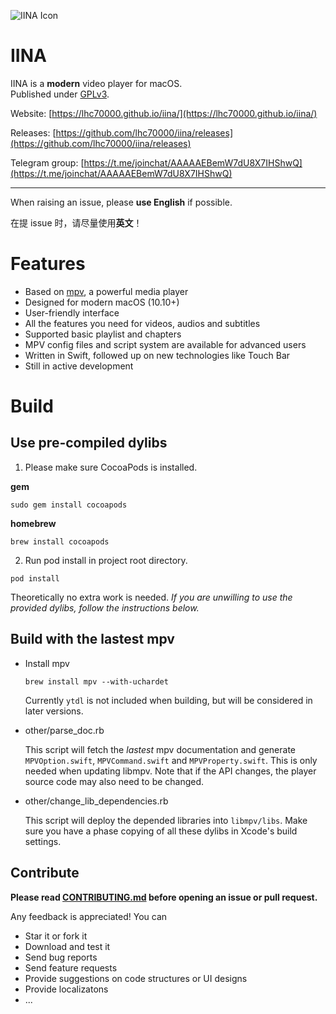 ![IINA Icon](https://github.com/lhc70000/iina/raw/master/iina/Assets.xcassets/AppIcon.appiconset/256-1.png)

# IINA

IINA is a **modern** video player for macOS.  
Published under [GPLv3](https://github.com/lhc70000/iina/blob/master/LICENSE).

Website: [https://lhc70000.github.io/iina/](https://lhc70000.github.io/iina/)

Releases: [https://github.com/lhc70000/iina/releases](https://github.com/lhc70000/iina/releases)

Telegram group: 
[https://t.me/joinchat/AAAAAEBemW7dU8X7IHShwQ](https://t.me/joinchat/AAAAAEBemW7dU8X7IHShwQ)

---

When raising an issue, please **use English** if possible.  

在提 issue 时，请尽量使用**英文**！  

# Features

- Based on [mpv](https://github.com/mpv-player/mpv), a powerful media player
- Designed for modern macOS (10.10+)
- User-friendly interface
- All the features you need for videos, audios and subtitles
- Supported basic playlist and chapters
- MPV config files and script system are available for advanced users
- Written in Swift, followed up on new technologies like Touch Bar
- Still in active development

# Build

## Use pre-compiled dylibs

1. Please make sure CocoaPods is installed.

  **gem**
  ```
  sudo gem install cocoapods
  ```
  **homebrew**
  ```
  brew install cocoapods
  ```

2. Run pod install in project root directory.
  ```
  pod install
  ```

Theoretically no extra work is needed. _If you are unwilling to use the provided dylibs, follow the instructions below._

## Build with the lastest mpv

* Install mpv

  ```
  brew install mpv --with-uchardet
  ```
  Currently `ytdl` is not included when building, but will be considered in later versions.

* other/parse_doc.rb

  This script will fetch the *lastest* mpv documentation and generate `MPVOption.swift`, `MPVCommand.swift` and `MPVProperty.swift`. This is only needed when updating libmpv. Note that if the API changes, the player source code may also need to be changed.

* other/change_lib_dependencies.rb

  This script will deploy the depended libraries into `libmpv/libs`.
  Make sure you have a phase copying of all these dylibs in Xcode's build settings.

## Contribute

**Please read [CONTRIBUTING.md](https://github.com/lhc70000/iina/blob/master/CONTRIBUTING.md) before opening an issue or pull request.**

Any feedback is appreciated! You can

- Star it or fork it
- Download and test it
- Send bug reports
- Send feature requests
- Provide suggestions on code structures or UI designs
- Provide localizatons
- ...


